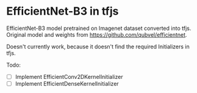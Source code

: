 # EfficientNet-B3 in tfjs

EfficientNet-B3 model pretrained on Imagenet dataset converted into tfjs.  
Original model and weights from https://github.com/qubvel/efficientnet.

Doesn't currently work, because it doesn't find the required Initializers in tfjs.

Todo:  
 - [ ] Implement EfficientConv2DKernelInitializer
 - [ ] Implement EfficientDenseKernelInitializer
